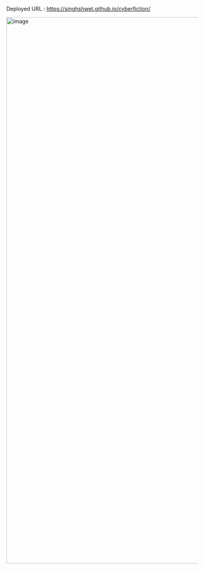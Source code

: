Deployed URL : https://singhshwet.github.io/cyberfiction/

<img width="1440" alt="image" src="https://github.com/singhshwet/cyberfiction/assets/22127725/2f5e0c45-78ac-4149-94f6-ed83068060a0">
